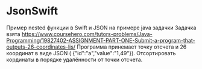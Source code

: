 # JsonSwift
Пример nested функции в Swift и JSON на примере java задачки
Задачка взята https://www.coursehero.com/tutors-problems/Java-Programming/19827402-ASSIGNMENT-PART-ONE-Submit-a-program-that-outputs-26-coordinates-lis/
Программа принемает точку отсчета и 26 координат в виде JSON ( {"id":"a","value":"1,49"}). Отсортировать кординаты в порядке удалённости от точки отсчета.
